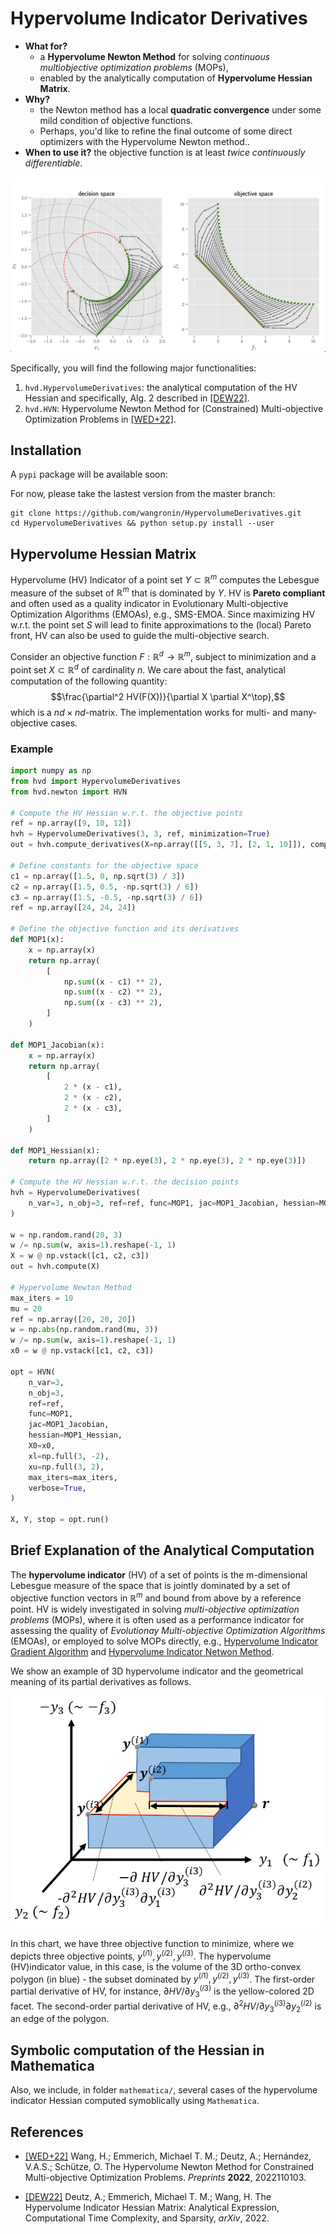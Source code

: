 # Hypervolume Indicator Derivatives

* **What for?**
  * a **Hypervolume Newton Method** for solving _continuous multiobjective optimization problems_ (MOPs),
  * enabled by the analytically computation of **Hypervolume Hessian Matrix**.
* **Why?**
  * the Newton method has a local **quadratic convergence** under some mild condition of objective functions.
  * Perhaps, you'd like to refine the final outcome of some direct optimizers with the Hypervolume Newton method..
* **When to use it?** the objective function is at least *twice continuously differentiable*.

![](assets/demo.png)

Specifically, you will find the following major functionalities:

1. `hvd.HypervolumeDerivatives`: the analytical computation of the HV Hessian and specifically, Alg. 2 described in [[DEW22]](https://arxiv.org/abs/2211.04171).
2. `hvd.HVN`: Hypervolume Newton Method for (Constrained) Multi-objective Optimization Problems in [[WED+22]](https://www.preprints.org/manuscript/202211.0103/v1).

## Installation

<!-- You could either install the stable version on `pypi`: -->
A `pypi` package will be available soon:
<!-- ```shell
pip install hvd
``` -->

For now, please take the lastest version from the master branch:

```shell
git clone https://github.com/wangronin/HypervolumeDerivatives.git
cd HypervolumeDerivatives && python setup.py install --user
```

## Hypervolume Hessian Matrix

Hypervolume (HV) Indicator of a point set $Y\subset\mathbb{R}^m$ computes the Lebesgue measure of the subset of $\mathbb{R}^m$ that is dominated by $Y$. HV is **Pareto compliant** and often used as a quality indicator in Evolutionary Multi-objective Optimization Algorithms (EMOAs), e.g., SMS-EMOA. Since maximizing HV w.r.t. the point set $S$ will lead to finite approximations to the (local) Pareto front, HV can also be used to guide the multi-objective search.

Consider an objective function $F:\mathbb{R}^d \rightarrow \mathbb{R}^m$, subject to minimization and a point set $X\subset \mathbb{R}^d$ of cardinality $n$. We care about the fast, analytical computation of the following quantity:
$$\frac{\partial^2 HV(F(X))}{\partial X \partial X^\top},$$
which is a $nd \times nd$-matrix. The implementation works for multi- and many-objective cases.

### Example

```Python
import numpy as np
from hvd import HypervolumeDerivatives
from hvd.newton import HVN

# Compute the HV Hessian w.r.t. the objective points
ref = np.array([9, 10, 12])
hvh = HypervolumeDerivatives(3, 3, ref, minimization=True)
out = hvh.compute_derivatives(X=np.array([[5, 3, 7], [2, 1, 10]]), compute_hessian=True)

# Define constants for the objective space
c1 = np.array([1.5, 0, np.sqrt(3) / 3])
c2 = np.array([1.5, 0.5, -np.sqrt(3) / 6])
c3 = np.array([1.5, -0.5, -np.sqrt(3) / 6])
ref = np.array([24, 24, 24])

# Define the objective function and its derivatives
def MOP1(x):
    x = np.array(x)
    return np.array(
        [
            np.sum((x - c1) ** 2),
            np.sum((x - c2) ** 2),
            np.sum((x - c3) ** 2),
        ]
    )

def MOP1_Jacobian(x):
    x = np.array(x)
    return np.array(
        [
            2 * (x - c1),
            2 * (x - c2),
            2 * (x - c3),
        ]
    )

def MOP1_Hessian(x):
    return np.array([2 * np.eye(3), 2 * np.eye(3), 2 * np.eye(3)])

# Compute the HV Hessian w.r.t. the decision points
hvh = HypervolumeDerivatives(
    n_var=3, n_obj=3, ref=ref, func=MOP1, jac=MOP1_Jacobian, hessian=MOP1_Hessian
)

w = np.random.rand(20, 3)
w /= np.sum(w, axis=1).reshape(-1, 1)
X = w @ np.vstack([c1, c2, c3])
out = hvh.compute(X)

# Hypervolume Newton Method
max_iters = 10
mu = 20
ref = np.array([20, 20, 20])
w = np.abs(np.random.rand(mu, 3))
w /= np.sum(w, axis=1).reshape(-1, 1)
x0 = w @ np.vstack([c1, c2, c3])

opt = HVN(
    n_var=3,
    n_obj=3,
    ref=ref,
    func=MOP1,
    jac=MOP1_Jacobian,
    hessian=MOP1_Hessian,
    X0=x0,
    xl=np.full(3, -2),
    xu=np.full(3, 2),
    max_iters=max_iters,
    verbose=True,
)

X, Y, stop = opt.run()
```

## Brief Explanation of the Analytical Computation

The **hypervolume indicator** (HV) of a set of points is the m-dimensional Lebesgue measure of the space that is jointly dominated by a set of objective function vectors in $\mathbb{R}^m$ and bound from above by a reference point. HV is widely investigated in solving _multi-objective optimization problems_ (MOPs), where it is often used as a performance indicator for assessing the quality of _Evolutionay Multi-objective Optimization Algorithms_ (EMOAs), or employed to solve MOPs directly, e.g., [Hypervolume Indicator Gradient Algorithm](https://scholar.google.com/citations?view_op=view_citation&hl=en&user=Pz9c6XwAAAAJ&citation_for_view=Pz9c6XwAAAAJ:5nxA0vEk-isC) and [Hypervolume Indicator Netwon Method](https://scholar.google.com/citations?view_op=view_citation&hl=en&user=Pz9c6XwAAAAJ&citation_for_view=Pz9c6XwAAAAJ:QIV2ME_5wuYC).

We show an example of 3D hypervolume indicator and the geometrical meaning of its partial derivatives as follows.

![](assets/HV3D.png)

In this chart, we have three objective function to minimize, where we depicts three objective points, $y^{(i1)}, y^{(i2)}, y^{(i3)}$. The hypervolume (HV)indicator value, in this case, is the volume of the 3D ortho-convex polygon (in blue) - the subset dominated by $y^{(i1)}, y^{(i2)}, y^{(i3)}$. The first-order partial derivative of HV, for instance, $\partial HV/\partial y_3^{(i3)}$ is the yellow-colored 2D facet. The second-order partial derivative of HV, e.g., $\partial^2 HV/\partial y_3^{(i3)} \partial y_2^{(i2)}$ is an edge of the polygon.

## Symbolic computation of the Hessian in Mathematica

Also, we include, in folder `mathematica/`, several cases of the hypervolume indicator Hessian computed symoblically using `Mathematica`.

## References

* [[WED+22]](https://www.preprints.org/manuscript/202211.0103/v1) Wang, H.; Emmerich, Michael T. M.; Deutz, A.; Hernández, V.A.S.; Schütze, O. The Hypervolume Newton Method for Constrained Multi-objective Optimization Problems. _Preprints_ **2022**, 2022110103.

* [[DEW22]](https://arxiv.org/abs/2211.04171) Deutz, A.; Emmerich, Michael T. M.; Wang, H. The Hypervolume Indicator Hessian Matrix: Analytical Expression, Computational Time Complexity, and Sparsity, _arXiv_, 2022.
